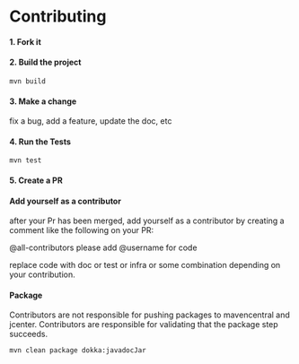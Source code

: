# Contributing

#### 1. Fork it

#### 2. Build the project

```shell
mvn build
```

#### 3. Make a change

fix a bug, add a feature, update the doc, etc

#### 4. Run the Tests

```shell
mvn test
```

#### 5. Create a PR

#### Add yourself as a contributor

after your Pr has been merged, add yourself as a contributor by creating a comment like the following on your PR:

@all-contributors please add @username for code

replace code with doc or test or infra or some combination depending on your contribution.

#### Package

Contributors are not responsible for pushing packages to mavencentral and jcenter. Contributors are responsible for validating that the package step succeeds.

```shell
mvn clean package dokka:javadocJar
```
